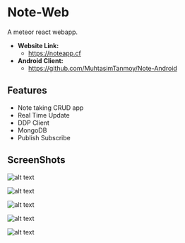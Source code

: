 
# Note-Web

A meteor react webapp.

- **Website Link:**  
    - https://noteapp.cf
- **Android Client:**  
    - https://github.com/MuhtasimTanmoy/Note-Android

## Features
- Note taking CRUD app
- Real Time Update
- DDP Client
- MongoDB
- Publish Subscribe

## ScreenShots

![alt text](https://github.com/MuhtasimTanmoy/Note_webApp/blob/master/screenshots/Inote6.png)

![alt text](https://github.com/MuhtasimTanmoy/Note_webApp/blob/master/screenshots/Inote8.png)

![alt text](https://github.com/MuhtasimTanmoy/Note_webApp/blob/master/screenshots/Inote.png)

![alt text](https://github.com/MuhtasimTanmoy/Note_webApp/blob/master/screenshots/Inote1.png)

![alt text](https://github.com/MuhtasimTanmoy/Note_webApp/blob/master/screenshots/Inote4.png)
